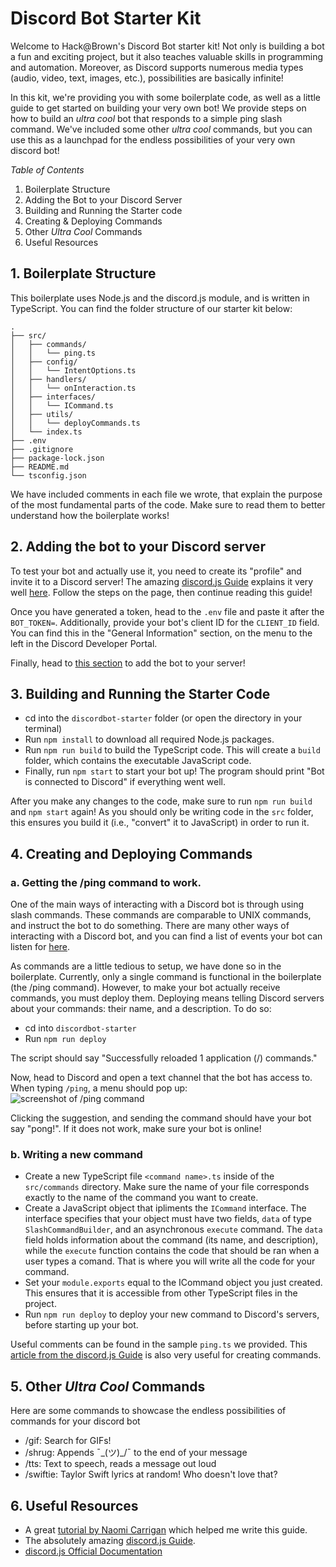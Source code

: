 # Discord Bot Starter Kit
Welcome to Hack@Brown's Discord Bot starter kit! Not only is building a bot a fun and exciting project, but it also teaches valuable skills in programming and automation. Moreover, as Discord supports numerous media types (audio, video, text, images, etc.), possibilities are basically infinite!

In this kit, we're providing you with some boilerplate code, as well as a little guide to get started on building your very own bot! We provide steps on how to build an _ultra cool_ bot that responds to a simple ping slash command. We've included some other _ultra cool_ commands, but you can use this as a launchpad for the endless possibilities of your very own discord bot!

_Table of Contents_
1. Boilerplate Structure
2. Adding the Bot to your Discord Server
3. Building and Running the Starter code
4. Creating & Deploying Commands
6. Other _Ultra Cool_ Commands
7. Useful Resources

## 1. Boilerplate Structure
This boilerplate uses Node.js and the discord.js module, and is written in TypeScript. You can find the folder structure of our starter kit below:

```
.
├── src/
│   ├── commands/
│   │   └── ping.ts
│   ├── config/
│   │   └── IntentOptions.ts
│   ├── handlers/
│   │   └── onInteraction.ts
│   ├── interfaces/
│   │   └── ICommand.ts
│   ├── utils/
│   │   └── deployCommands.ts
│   └── index.ts
├── .env
├── .gitignore
├── package-lock.json
├── README.md
└── tsconfig.json
```

We have included comments in each file we wrote, that explain the purpose of the most fundamental parts of the code. Make sure to read them to better understand how the boilerplate works!

## 2. Adding the bot to your Discord server
To test your bot and actually use it, you need to create its "profile" and invite it to a Discord server! The amazing [discord.js Guide](https://discordjs.guide/) explains it very well [here](https://discordjs.guide/preparations/setting-up-a-bot-application.html#creating-your-bot). Follow the steps on the page, then continue reading this guide!

Once you have generated a token, head to the `.env` file and paste it after the `BOT_TOKEN=`. Additionally, provide your bot's client ID for the `CLIENT_ID` field. You can find this in the "General Information" section, on the menu to the left in the Discord Developer Portal. 

Finally, head to [this section](https://discordjs.guide/preparations/adding-your-bot-to-servers.html#bot-invite-links) to add the bot to your server!

## 3. Building and Running the Starter Code
- cd into the `discordbot-starter` folder (or open the directory in your terminal) 
- Run `npm install` to download all required Node.js packages.
- Run `npm run build` to build the TypeScript code. This will create a `build` folder, which contains the executable JavaScript code.
- Finally, run `npm start` to start your bot up! The program should print "Bot is connected to Discord" if everything went well.

After you make any changes to the code, make sure to run `npm run build` and `npm start` again! As you should only be writing code in the `src` folder, this ensures you build it (i.e., "convert" it to JavaScript) in order to run it.
 
## 4. Creating and Deploying Commands
### a. Getting the /ping command to work.
One of the main ways of interacting with a Discord bot is through using slash commands. These commands are comparable to UNIX commands, and instruct the bot to do something. There are many other ways of interacting with a Discord bot, and you can find a 
list of events your bot can listen for [here](https://discord.js.org/#/docs/discord.js/main/typedef/Events).

As commands are a little tedious to setup, we have done so in the boilerplate. Currently, only a single command is functional in the boilerplate (the /ping command). However, to make your bot actually receive commands, you must deploy them. Deploying means telling Discord servers about your commands: their name, and a description. To do so:

- cd into `discordbot-starter`
- Run `npm run deploy`

The script should say "Successfully reloaded 1 application (/) commands."

Now, head to Discord and open a text channel that the bot has access to. When typing `/ping`, a menu should pop up:
\
![screenshot of /ping command](https://i.imgur.com/zlJ8qrN.png)

Clicking the suggestion, and sending the command should have your bot say "pong!". If it does not work, make sure your bot is online!
### b. Writing a new command
- Create a new TypeScript file `<command name>.ts` inside of the `src/commands` directory. Make sure the name of your file corresponds exactly to the name of the command you want to create.
- Create a JavaScript object that ipliments the `ICommand` interface. The interface specifies that your object must have two fields, `data` of type `SlashCommandBuilder`, and an asynchronous `execute` command. The `data` field holds information about the command (its name, and description), while the `execute` function contains the code that should be ran when a user types a comand. That is where you will write all the code for your command.
- Set your `module.exports` equal to the ICommand object you just created. This ensures that it is accessible from other TypeScript files in the project.
- Run `npm run deploy` to deploy your new command to Discord's servers, before starting up your bot.

Useful comments can be found in the sample `ping.ts` we provided. 
This [article from the discord.js Guide](https://discordjs.guide/slash-commands/response-methods.html#ephemeral-responses) is also very useful for creating commands.

## 5. Other _Ultra Cool_ Commands
Here are some commands to showcase the endless possibilities of commands for your discord bot
- /gif: Search for GIFs!
- /shrug: Appends ¯\_(ツ)_/¯ to the end of your message
- /tts: Text to speech, reads a message out loud
- /swiftie: Taylor Swift lyrics at random! Who doesn't love that?
  
## 6. Useful Resources
- A great [tutorial by Naomi Carrigan](https://www.freecodecamp.org/news/build-a-100-days-of-code-discord-bot-with-typescript-mongodb-and-discord-js-13/) which helped me write this guide.
- The absolutely amazing [discord.js Guide](https://discordjs.guide/).
- [discord.js Official Documentation](https://discord.js.org/#/docs/discord.js/main/general/welcome)
